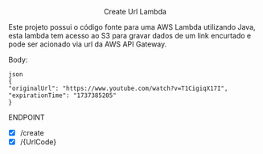 <p align="center">Create Url Lambda</p>

Este projeto possui o código fonte para uma AWS Lambda utilizando Java, esta lambda tem acesso ao S3 para gravar 
dados de um link encurtado e pode ser acionado via url da AWS API Gateway.  

Body:
```
json
{
"originalUrl": "https://www.youtube.com/watch?v=T1CigiqX17I",
"expirationTime": "1737385205"
}
```

ENDPOINT
- [X] /create
- [X] /{UrlCode}